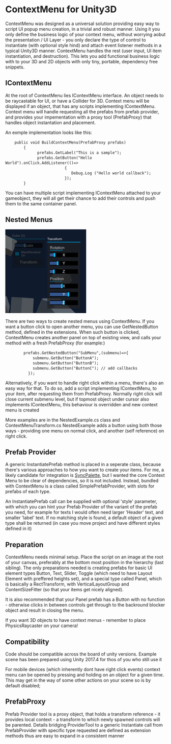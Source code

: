 # ContextMenu for Unity3D

ContextMenu was designed as a universal solution providing easy way to script UI popup menu creation, in a trivial and robust manner. Using it you only define the business logic of your context menu, without worrying aobut the presentation / UI Layer - you only declare the type of control to instantiate (with optional style hind) and attach event listener methods in a typical Unity3D manner. ContextMenu handles the rest (user input, UI item instantiation, and destruction). This lets you add functional business logic with to your 3D and 2D objects with only tiny, portable, dependency free snippets.

## IContextMenu

At the root of ContextMenu lies IContextMenu interface. An object needs to be raycastable for UI, or have a Collider for 3D.  Context menu will be displayed if an object, that has any scripts implementing IContextMenu. Context menu will handle requesting all the prefabs from prefab provider, and provides your impementation with a proxy tool (PrefabProxy) that handles object instantation and placement.

An exmple implementation looks like this:

```
    public void BuildContextMenu(PrefabProxy prefabs)
        {
              prefabs.GetLabel("This is a sample");
              prefabs.GetButton("Hello World").onClick.AddListener(()=>
                          { 
                             Debug.Log ("Hello world callback");
                          });
        }
```

You can have multiple script implementing IContextMenu attached to your gameobject, they will all get their chance to add their controls and push them to the same container panel.

## Nested Menus

![Screenshot](screenshot.png)

There are two ways to create nested menus using ContextMenu. If you want a button click to open another menu, you can use GetNestedButton method, defined in the extensions. When such button is clicked, ContextMenu creates another panel on top of existing view, and calls your method with a fresh PrefabProxy  (for example:)

```
    	prefabs.GetNestedButton("SubMenu",(submenu)=>{
            submenu.GetButton("ButtonA");
            submenu.GetButton("ButtonB");
            submenu.GetButton("ButtonC"); // add callbacks
          });

```

Alternatively, if you want to handle right click within a menu, there's also an easy way for that. To do so, add a script implementing IContextMenu, to your item, after requesting them from PrefabProxy. Normally right click will close current submenu level, but if topmost object under cursor also implements IContextMenu, this behaviour is overridden and new context menu is created

More examples are in the NestedExample.cs class and ContextMenuTransform.cs
NestedExample adds a button using both those ways - providing one menu on normal click, and another (self reference) on right click.

## Prefab Provider

A generic InstantiatePrefab method is placed in a seperate class, because there's various approaches to how you want to create your items. For me, a likely candidate for integration is [SyncPalette](https://github.com/zambari/SyncPalette.Unity), but I wanted the core Context Menu to be clear of dependencies, so it is not included. Instead, bundled with ContextMenu is a class called SimplePrefabProvider, with slots for prefabs of each type. 

An InstantiatePrefab call can be supplied with optional 'style' parameter, with which you can hint your Prefab Provider of the variant of the prefab you need, for example for texts I would often need larger 'Header' text, and smaller 'label' text. If no matching style is found, a default object of a given type shall be returned (in case you move project and have different styles defined in it)


## Preparation

ContextMenu needs minimal setup. Place the script on an image at the root of your canvas, preferably at the bottom most position in the hierarchy (last sibling). The only preparations needed is creating prefabs for basic UI element types   Button, Text, Slider, Toggle (which need to have Layout Element with preffered heights set), and a special type called Panel, which is basically a RectTransform, with VerticalLayoutGroup and ContentSizeFitter (so that your items get nicely aligned).

It is also recommended that your Panel prefab has a Button with no function - otherwise clicks in between controls get through to the backround blocker object and result in closing the menu.

If you want 3D objects to have context menus - remember to place PhysicsRaycaster on your camera!


## Compatibility

Code should be compatible across the board of unity versions. Example scene has been prepared using Unity 2017.4 for thos of you who still use it

For mobile devices (which inherently dont have right click events) context menu can be opened by pressing and holding on an object for a given time. This may get in the way of some other actions on your scene so is by default disabled;

## PrefabProxy

Prefab Provider tool is a proxy object, that holds a transform reference - it provides local context - a transform to which newly spawned controls will be parented.  Details bridging ProviderTool to a generic Instantiate call from PrefabProvider with specific type requested are defined as extension methods thus are easy to expand in a consistent manner
